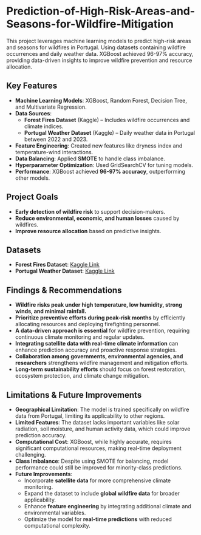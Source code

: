 # Prediction-of-High-Risk-Areas-and-Seasons-for-Wildfire-Mitigation
This project leverages machine learning models to predict high-risk areas and seasons for wildfires in Portugal. Using datasets containing wildfire occurrences and daily weather data. XGBoost achieved 96-97% accuracy, providing data-driven insights to improve wildfire prevention and resource allocation.

## Key Features
- **Machine Learning Models**: XGBoost, Random Forest, Decision Tree, and Multivariate Regression.
- **Data Sources**:
  - **Forest Fires Dataset** (Kaggle) – Includes wildfire occurrences and climate indices.
  - **Portugal Weather Dataset** (Kaggle) – Daily weather data in Portugal between 2022 and 2023.
- **Feature Engineering**: Created new features like dryness index and temperature-wind interactions.
- **Data Balancing**: Applied **SMOTE** to handle class imbalance.
- **Hyperparameter Optimization**: Used GridSearchCV for tuning models.
- **Performance**: XGBoost achieved **96-97% accuracy**, outperforming other models.

## Project Goals
- **Early detection of wildfire risk** to support decision-makers.
- **Reduce environmental, economic, and human losses** caused by wildfires.
- **Improve resource allocation** based on predictive insights.

## Datasets
- **Forest Fires Dataset**: [Kaggle Link](https://www.kaggle.com/datasets/elikplim/forest-fires-data-set)
- **Portugal Weather Dataset**: [Kaggle Link](https://www.kaggle.com/datasets/saeedaghasoleimani/portugal-weather-from-2022-08-01-to-2023-08-01)

## Findings & Recommendations
- **Wildfire risks peak under high temperature, low humidity, strong winds, and minimal rainfall.**  
- **Prioritize preventive efforts during peak-risk months** by efficiently allocating resources and deploying firefighting personnel.  
- **A data-driven approach is essential** for wildfire prevention, requiring continuous climate monitoring and regular updates.  
- **Integrating satellite data with real-time climate information** can enhance prediction accuracy and proactive response strategies.  
- **Collaboration among governments, environmental agencies, and researchers** strengthens wildfire management and mitigation efforts.  
- **Long-term sustainability efforts** should focus on forest restoration, ecosystem protection, and climate change mitigation.  

## Limitations & Future Improvements
- **Geographical Limitation**: The model is trained specifically on wildfire data from Portugal, limiting its applicability to other regions.
- **Limited Features**: The dataset lacks important variables like solar radiation, soil moisture, and human activity data, which could improve prediction accuracy.
- **Computational Cost**: XGBoost, while highly accurate, requires significant computational resources, making real-time deployment challenging.
- **Class Imbalance**: Despite using SMOTE for balancing, model performance could still be improved for minority-class predictions.
- **Future Improvements**:
  - Incorporate **satellite data** for more comprehensive climate monitoring.
  - Expand the dataset to include **global wildfire data** for broader applicability.
  - Enhance **feature engineering** by integrating additional climate and environmental variables.
  - Optimize the model for **real-time predictions** with reduced computational complexity.


